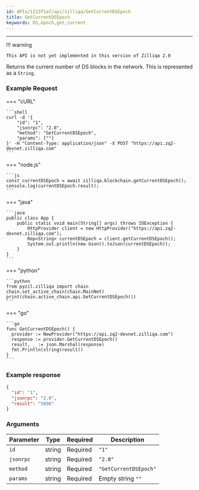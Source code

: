 ```yaml
---
id: APIs/1123f1a7/api/zilliqa/GetCurrentDSEpoch
title: GetCurrentDSEpoch
keywords: DS,epoch,get,current
---
```


---

!!! warning

    This API is not yet implemented in this version of Zilliqa 2.0

Returns the current number of DS blocks in the network. This is represented as a
`String`.

### Example Request

=== "cURL"

    ```shell
    curl -d '{
        "id": "1",
        "jsonrpc": "2.0",
        "method": "GetCurrentDSEpoch",
        "params": [""]
    }' -H "Content-Type: application/json" -X POST "https://api.zq2-devnet.zilliqa.com"
    ```

=== "node.js"

    ```js
    const currentDSEpoch = await zilliqa.blockchain.getCurrentDSEpoch();
    console.log(currentDSEpoch.result);
    ```

=== "java"

    ```java
    public class App {
        public static void main(String[] args) throws IOException {
            HttpProvider client = new HttpProvider("https://api.zq2-devnet.zilliqa.com");
            Rep<String> currentDSEpoch = client.getCurrentDSEpoch();
            System.out.println(new Gson().toJson(currentDSEpoch));
        }
    }
    ```

=== "python"

    ```python
    from pyzil.zilliqa import chain
    chain.set_active_chain(chain.MainNet)
    print(chain.active_chain.api.GetCurrentDSEpoch())
    ```

=== "go"

    ```go
    func GetCurrentDSEpoch() {
      provider := NewProvider("https://api.zq2-devnet.zilliqa.com")
      response := provider.GetCurrentDSEpoch()
      result, _ := json.Marshal(response)
      fmt.Println(string(result))
    }
    ```

### Example response

```json
{
  "id": "1",
  "jsonrpc": "2.0",
  "result": "5898"
}
```

### Arguments

| Parameter | Type   | Required | Description           |
| --------- | ------ | -------- | --------------------- |
| `id`      | string | Required | `"1"`                 |
| `jsonrpc` | string | Required | `"2.0"`               |
| `method`  | string | Required | `"GetCurrentDSEpoch"` |
| `params`  | string | Required | Empty string `""`     |

